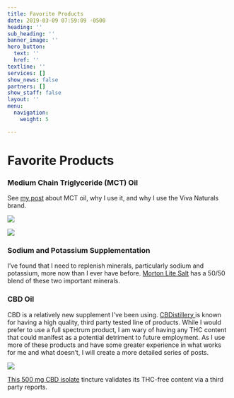 ```yaml
---
title: Favorite Products
date: 2019-03-09 07:59:09 -0500
heading: ''
sub_heading: ''
banner_image: ''
hero_button:
  text: ''
  href: ''
textline: ''
services: []
show_news: false
partners: []
show_staff: false
layout: ''
menu:
  navigation:
    weight: 5

---
```

# Favorite Products

### **Medium Chain Triglyceride (MCT) Oil**

See [my post](http://supplements-to-my-diet-that-help-me-be-successful/) about MCT oil, why I use it, and why I use the Viva Naturals brand.

[![](https://ws-na.amazon-adsystem.com/widgets/q?_encoding=UTF8&MarketPlace=US&ASIN=B00MGW5UVY&ServiceVersion=20070822&ID=AsinImage&WS=1&Format=_SL250_&tag=fitorfad-20)](https://www.amazon.com/gp/product/B00MGW5UVY/ref=as_li_tl?ie=UTF8&camp=1789&creative=9325&creativeASIN=B00MGW5UVY&linkCode=as2&tag=fitorfad-20&linkId=bdf4fc00141353336edf0ea4f6278b12)

![](https://ir-na.amazon-adsystem.com/e/ir?t=fitorfad-20&l=am2&o=1&a=B00MGW5UVY)

### **Sodium and Potassium Supplementation**

I’ve found that I need to replenish minerals, particularly sodium and potassium, more now than I ever have before. [Morton Lite Salt](https://amzn.to/2SAiGGJ) has a 50/50 blend of these two important minerals.

### **CBD Oil**

CBD is a relatively new supplement I’ve been using. [CBDistillery ](https://www.thecbdistillery.com/?rfsn=2141149.00102c&utm_source=refersion&utm_medium=affiliate&utm_campaign=2141149.00102c)is known for having a high quality, third party tested line of products. While I would prefer to use a full spectrum product, I am wary of having any THC content that could manifest as a potential detriment to future employment. As I use more of these products and have some greater experience in what works for me and what doesn’t, I will create a more detailed series of posts.

[![](https://www.fitorfad.com/wp-content/uploads/2019/01/500-ISO-Tincture-Mockup-600x600-300x300.png)](https://www.thecbdistillery.com/product/500mg-pure-cbd-oil-thc-free-tincture/?rfsn=2141149.00102c&utm_source=refersion&utm_medium=affiliate&utm_campaign=2141149.00102c&rfsn=2141149.00102c&utm_source=refersion&utm_medium=affiliate&utm_campaign=2141149.00102c)

[This 500 mg CBD isolate](https://www.thecbdistillery.com/product/500mg-pure-cbd-oil-thc-free-tincture/?rfsn=2141149.00102c&utm_source=refersion&utm_medium=affiliate&utm_campaign=2141149.00102c&rfsn=2141149.00102c&utm_source=refersion&utm_medium=affiliate&utm_campaign=2141149.00102c) tincture validates its THC-free content via a third party reports.